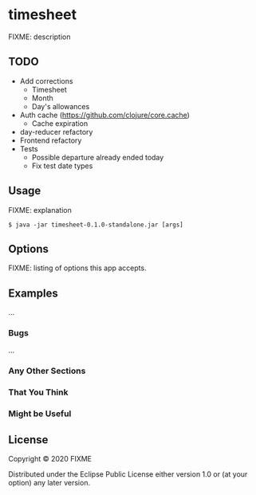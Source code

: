 # timesheet

FIXME: description

## TODO

* Add corrections
    * Timesheet
    * Month
    * Day's allowances
* Auth cache (https://github.com/clojure/core.cache)
    * Cache expiration
* day-reducer refactory
* Frontend refactory
* Tests
    - Possible departure already ended today
    - Fix test date types

## Usage

FIXME: explanation

    $ java -jar timesheet-0.1.0-standalone.jar [args]

## Options

FIXME: listing of options this app accepts.

## Examples

...

### Bugs

...

### Any Other Sections
### That You Think
### Might be Useful

## License

Copyright © 2020 FIXME

Distributed under the Eclipse Public License either version 1.0 or (at
your option) any later version.
